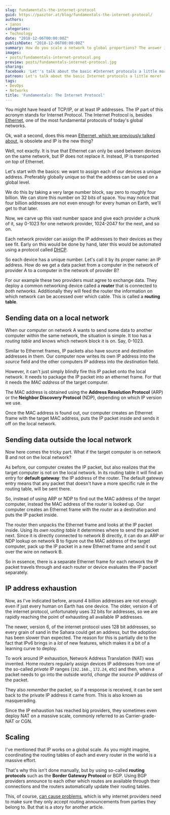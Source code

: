 ```yaml
---
slug: fundamentals-the-internet-protocol
guid: https://pasztor.at/blog/fundamentals-the-internet-protocol/
authors:
- janos
categories:
- Technology
date: "2018-12-06T00:00:00Z"
publishDate: "2018-12-06T00:00:00Z"
summary: How do you scale a network to global proportions? The answer is the Internet Protocol. Let's dive into it.
images:
- posts/fundamentals-internet-protocol.png
preview: posts/fundamentals-internet-protocol.jpg
sharing:
facebook: 'Let''s talk about the basic #Internet protocols a little more!'
patreon: Let's talk about the basic Internet protocols a little more!
tags:
- DevOps
- Networks
title: 'Fundamentals: The Internet Protocol'
---
```


You might have heard of TCP/IP, or at least IP addresses. The IP part of this acronym stands for Internet Protocol. The
Internet Protocol is, besides [Ethernet](/blog/fundamentals-ethernet-explained), one of the most fundamental protocols
of today's global networks.

Ok, wait a second, does this mean [Ethernet, which we previously talked about](/blog/fundamentals-ethernet-explained),
is obsolete and IP is the new thing?

Well, not exactly. It is true that Ethernet can only be used between devices on the same network, but IP does not
replace it. Instead, IP is transported *on top* of Ethernet.

Let's start with the basics: we want to assign each of our devices a unique address. Preferably globally unique so that
the address can be used on a global level.

We do this by taking a very large number block, say zero to roughly four billion. We can store this number on 32 bits of
space. You may notice that four billion addresses are not even enough for every human on Earth, we'll get to that later.

Now, we carve up this vast number space and give each provider a chunk of it, say 0-1023 for one network provider,
1024-2047 for the next, and so on.

Each network provider can assign the IP addresses to their devices as they see fit. Early on this would be done by hand,
later this would be automated using a protocol called [DHCP]().

So each device has a unique number. Let's call it by its proper name: an IP address. How do we get a data packet from
a computer in the network of provider A to a computer in the network of provider B?

For our example these two providers must agree to exchange data. They deploy a common networking device called a
**router** that is connected to *both networks*. Additionally they will feed the router the information on which network
can be accessed over which cable. This is called a **routing table**.

## Sending data on a local network

When our computer on network A wants to send some data to another computer within the same network, the situation is
simple. It too has a *routing table* and knows which network block it is on. Say, 0-1023.

Similar to Ethernet frames, IP packets also have source and destination addresses in them. Our computer now writes its
own IP address into the *source* field and the other computers IP address into the *destination* field.

However, it can't just simply blindly fire this IP packet onto the local network. It needs to package the IP packet into
an ethernet frame. For that it needs the *MAC address* of the target computer.

The MAC address is obtained using the **Address Resolution Protocol** (ARP) or the **Neighbor Discovery Protocol**
(NDP), depending on which IP version we use.

Once the MAC address is found out, our computer creates an Ethernet frame with the target MAC address, puts the IP 
packet inside and sends it off on the local network.

## Sending data outside the local network

Now here comes the tricky part. What if the target computer is on network B and not on the local network?

As before, our computer creates the IP packet, but also realizes that the target computer is not on the local network.
In its routing table it will find an entry for **default gateway**: the IP address of the router. The default gateway 
entry means that any packet that doesn't have a more specific rule in the routing table, will be sent there.

So, instead of using ARP or NDP to find out the MAC address of the *target* computer, instead the MAC address of the 
*router* is looked up. Our computer creates an Ethernet frame with the *router* as a destination and puts the IP packet
inside.

The router then unpacks the Ethernet frame and looks at the IP packet inside. Using its *own routing table* it
determines where to send the packet next. Since it is directly connected to network B directly, it can do an ARP or
NDP lookup on network B to figure out the MAC address of the target computer, pack up the IP packet in a new Ethernet
frame and send it out over the wire on network B.

So in essence, there is a separate Ethernet frame for each network the IP packet travels through and each router or
device evaluates the IP packet separately.

## IP address exhaustion

Now, as I've indicated before, around 4 billion addresses are not enough even if just every human on Earth
has one device. The older, version 4 of the internet protocol, unfortunately uses 32 bits for addresses, so we are
rapidly reaching the point of exhausting all available IP addresses.

The newer, version 6, of the internet protocol uses 128 bit addresses, so every grain of sand in the Sahara could get an
address, but the adoption has been slower than expected. The reason for this is partially die to the fact that IPv6
brings in a *lot* of new features, which makes it a bit of a learning curve to deploy.

To work around IP exhaustion, Network Address Translation (NAT) was invented. Home routers regularly assign devices
IP addresses from one of the so-called *private* IP ranges (`192.168.`, `172.24`, etc) and then, when a packet needs to
go into the outside world, *change the source IP address* of the packet.

They also *remember* the packet, so if a response is received, it can be sent back to the private IP address it came
from. This is also known as masquerading.

Since the IP exhaustion has reached big providers, they sometimes even deploy NAT on a massive scale, commonly 
referred to as Carrier-grade-NAT or CGN. 

## Scaling

I've mentioned that IP works on a global scale. As you might imagine, coordinating the routing tables of each and every
router in the world is a massive effort.

That's why this isn't done manually, but by using so-called **routing protocols** such as the **Border Gateway
Protocol** or BGP. Using BGP providers announce to each other which routes are available through their connections and
the routers automatically update their routing tables.

This, of course, [can cause problems](https://blog.cloudflare.com/the-story-of-two-outages/), which is why internet
providers need to make sure they only accept routing announcements from parties they belong to. But that is a story
for another article.